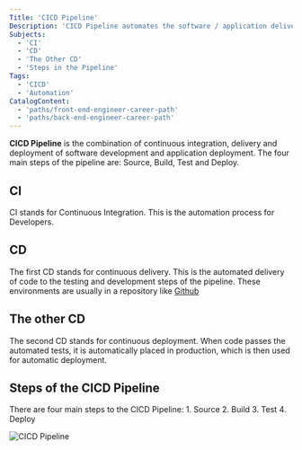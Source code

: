 ```yaml
---
Title: 'CICD Pipeline'
Description: 'CICD Pipeline automates the software / application delivery process.'
Subjects: 
  - 'CI'
  - 'CD'
  - 'The Other CD'
  - 'Steps in the Pipeline'
Tags:
  - 'CICD'
  - 'Automation'
CatalogContent:
  - 'paths/front-end-engineer-career-path'
  - 'paths/back-end-engineer-career-path'
---
```


**CICD Pipeline** is the combination of continuous integration, delivery and deployment of software development and application deployment. The four main steps of the pipeline are: Source, Build, Test and Deploy. 

## CI

CI stands for Continuous Integration. This is the automation process for Developers. 

## CD

The first CD stands for continuous delivery. This is the automated delivery of code to the testing and development steps of the pipeline. These environments are usually in a repository like [Github](https://www.github.com)

## The other CD

The second CD stands for continuous deployment. When code passes the automated tests, it is automatically placed in production, which is then used for automatic deployment. 

## Steps of the CICD Pipeline

There are four main steps to the CICD Pipeline: 
    1. Source
    2. Build
    3. Test
    4. Deploy


 

![CICD Pipeline](https://www.redhat.com/themes/custom/rhdc/templates/layout/optimize-test/img/ci-cd-flow-desktop.webp)



